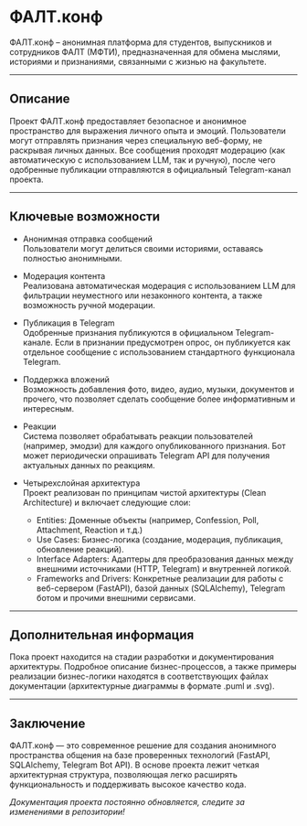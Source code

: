 # ФАЛТ.конф

ФАЛТ.конф – анонимная платформа для студентов, выпускников и сотрудников ФАЛТ (МФТИ), предназначенная для обмена мыслями, историями и признаниями, связанными с жизнью на факультете.

---

## Описание

Проект ФАЛТ.конф предоставляет безопасное и анонимное пространство для выражения личного опыта и эмоций. Пользователи могут отправлять признания через специальную веб-форму, не раскрывая личных данных. Все сообщения проходят модерацию (как автоматическую с использованием LLM, так и ручную), после чего одобренные публикации отправляются в официальный Telegram-канал проекта.

---

## Ключевые возможности

- Анонимная отправка сообщений  
  Пользователи могут делиться своими историями, оставаясь полностью анонимными.

- Модерация контента  
  Реализована автоматическая модерация с использованием LLM для фильтрации неуместного или незаконного контента, а также возможность ручной модерации.

- Публикация в Telegram  
  Одобренные признания публикуются в официальном Telegram-канале. Если в признании предусмотрен опрос, он публикуется как отдельное сообщение с использованием стандартного функционала Telegram.

- Поддержка вложений  
  Возможность добавления фото, видео, аудио, музыки, документов и прочего, что позволяет сделать сообщение более информативным и интересным.

- Реакции  
  Система позволяет обрабатывать реакции пользователей (например, эмодзи) для каждого опубликованного признания. Бот может периодически опрашивать Telegram API для получения актуальных данных по реакциям.

- Четырехслойная архитектура  
  Проект реализован по принципам чистой архитектуры (Clean Architecture) и включает следующие слои:
  - Entities: Доменные объекты (например, Confession, Poll, Attachment, Reaction и т.д.)
  - Use Cases: Бизнес-логика (создание, модерация, публикация, обновление реакций).
  - Interface Adapters: Адаптеры для преобразования данных между внешними источниками (HTTP, Telegram) и внутренней логикой.
  - Frameworks and Drivers: Конкретные реализации для работы с веб-сервером (FastAPI), базой данных (SQLAlchemy), Telegram ботом и прочими внешними сервисами.


---

## Дополнительная информация

Пока проект находится на стадии разработки и документирования архитектуры. Подробное описание бизнес-процессов, а также примеры реализации бизнес-логики находятся в соответствующих файлах документации (архитектурные диаграммы в формате .puml и .svg).

---

## Заключение

ФАЛТ.конф — это современное решение для создания анонимного пространства общения на базе проверенных технологий (FastAPI, SQLAlchemy, Telegram Bot API). В основе проекта лежит четкая архитектурная структура, позволяющая легко расширять функциональность и поддерживать высокое качество кода.

*Документация проекта постоянно обновляется, следите за изменениями в репозитории!*